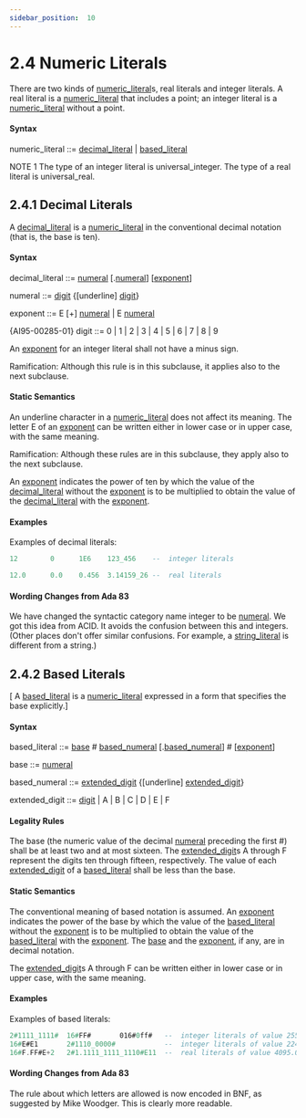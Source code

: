 ```yaml
---
sidebar_position:  10
---
```


# 2.4  Numeric Literals

There are two kinds of [numeric_literal](./AA-2.4#S0006)s, real literals and integer literals. A real literal is a [numeric_literal](./AA-2.4#S0006) that includes a point; an integer literal is a [numeric_literal](./AA-2.4#S0006) without a point. 


#### Syntax

numeric_literal<a id="S0006"></a> ::= [decimal_literal](./AA-2.4#S0007) | [based_literal](./AA-2.4#S0011)

NOTE 1   The type of an integer literal is universal_integer. The type of a real literal is universal_real. 


## 2.4.1  Decimal Literals

A [decimal_literal](./AA-2.4#S0007) is a [numeric_literal](./AA-2.4#S0006) in the conventional decimal notation (that is, the base is ten). 


#### Syntax

decimal_literal<a id="S0007"></a> ::= [numeral](./AA-2.4#S0008) [.[numeral](./AA-2.4#S0008)] [[exponent](./AA-2.4#S0009)]

numeral<a id="S0008"></a> ::= [digit](./AA-2.4#S0010) {[underline] [digit](./AA-2.4#S0010)}

exponent<a id="S0009"></a> ::= E [+] [numeral](./AA-2.4#S0008) | E  [numeral](./AA-2.4#S0008)

{AI95-00285-01} digit<a id="S0010"></a> ::= 0 | 1 | 2 | 3 | 4 | 5 | 6 | 7 | 8 | 9

An [exponent](./AA-2.4#S0009) for an integer literal shall not have a minus sign. 

Ramification: Although this rule is in this subclause, it applies also to the next subclause. 


#### Static Semantics

An underline character in a [numeric_literal](./AA-2.4#S0006) does not affect its meaning. The letter E of an [exponent](./AA-2.4#S0009) can be written either in lower case or in upper case, with the same meaning. 

Ramification: Although these rules are in this subclause, they apply also to the next subclause. 

An [exponent](./AA-2.4#S0009) indicates the power of ten by which the value of the [decimal_literal](./AA-2.4#S0007) without the [exponent](./AA-2.4#S0009) is to be multiplied to obtain the value of the [decimal_literal](./AA-2.4#S0007) with the [exponent](./AA-2.4#S0009). 


#### Examples

Examples of decimal literals: 

```ada
12        0      1E6    123_456    --  integer literals

12.0      0.0    0.456  3.14159_26 --  real literals

```


#### Wording Changes from Ada 83

We have changed the syntactic category name integer to be [numeral](./AA-2.4#S0008). We got this idea from ACID. It avoids the confusion between this and integers. (Other places don't offer similar confusions. For example, a [string_literal](./AA-2.6#S0016) is different from a string.) 


## 2.4.2  Based Literals

[ A [based_literal](./AA-2.4#S0011) is a [numeric_literal](./AA-2.4#S0006) expressed in a form that specifies the base explicitly.] 


#### Syntax

based_literal<a id="S0011"></a> ::= 
   [base](./AA-2.4#S0012) # [based_numeral](./AA-2.4#S0013) [.[based_numeral](./AA-2.4#S0013)] # [[exponent](./AA-2.4#S0009)]

base<a id="S0012"></a> ::= [numeral](./AA-2.4#S0008)

based_numeral<a id="S0013"></a> ::= 
   [extended_digit](./AA-2.4#S0014) {[underline] [extended_digit](./AA-2.4#S0014)}

extended_digit<a id="S0014"></a> ::= [digit](./AA-2.4#S0010) | A | B | C | D | E | F


#### Legality Rules

The base (the numeric value of the decimal [numeral](./AA-2.4#S0008) preceding the first #) shall be at least two and at most sixteen. The [extended_digit](./AA-2.4#S0014)s A through F represent the digits ten through fifteen, respectively. The value of each [extended_digit](./AA-2.4#S0014) of a [based_literal](./AA-2.4#S0011) shall be less than the base. 


#### Static Semantics

The conventional meaning of based notation is assumed. An [exponent](./AA-2.4#S0009) indicates the power of the base by which the value of the [based_literal](./AA-2.4#S0011) without the [exponent](./AA-2.4#S0009) is to be multiplied to obtain the value of the [based_literal](./AA-2.4#S0011) with the [exponent](./AA-2.4#S0009). The [base](./AA-2.4#S0012) and the [exponent](./AA-2.4#S0009), if any, are in decimal notation.

The [extended_digit](./AA-2.4#S0014)s A through F can be written either in lower case or in upper case, with the same meaning. 


#### Examples

Examples of based literals: 

```ada
2#1111_1111#  16#FF#       016#0ff#   --  integer literals of value 255
16#E#E1       2#1110_0000#            --  integer literals of value 224
16#F.FF#E+2   2#1.1111_1111_1110#E11  --  real literals of value 4095.0

```


#### Wording Changes from Ada 83

The rule about which letters are allowed is now encoded in BNF, as suggested by Mike Woodger. This is clearly more readable. 

